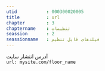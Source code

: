 ```yaml
---
utid           : 000300020005
title          : url
chapter        : 3
chaptername    : تنظیمات
seassion       : 2
seassionname   : فیلدهای قابل تنظیم
---
```



<p>آدرس انتشار سایت <br />
<code>url: mysite.com/floor_name</code></p>


